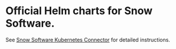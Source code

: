 # Official Helm charts for Snow Software.

See [Snow Software Kubernetes Connector](charts/snowsoftware-connector-k8s/README.md) for detailed instructions.